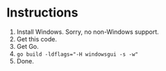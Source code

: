 # Instructions

1. Install Windows. Sorry, no non-Windows support.
2. Get this code.
3. Get Go.
4. `go build -ldflags="-H windowsgui -s -w"`
5. Done.